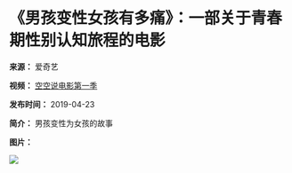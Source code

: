 # 《男孩变性女孩有多痛》：一部关于青春期性别认知旅程的电影

**来源：** 爱奇艺

**视频：** [空空说电影第一季](//iqiyi.com/a_19rrh682rt.html)

**发布时间：** 2019-04-23

**简介：** 男孩变性为女孩的故事

**图片：**

![](//pic1.iqiyipic.com/image/20190424/d1/bf/v_128617173_m_601_m3_160_90.jpg)

